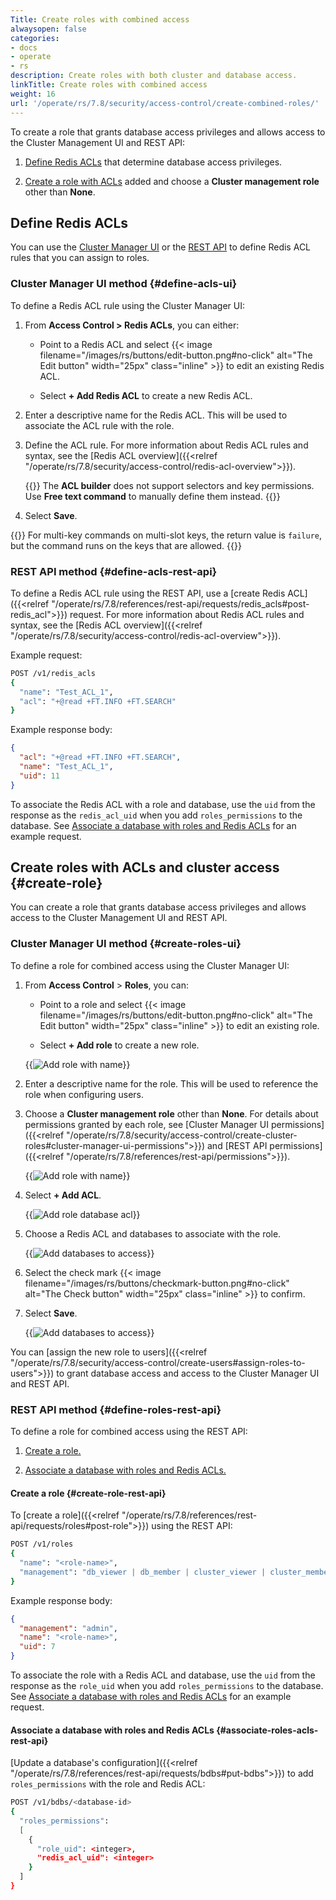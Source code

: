 ```yaml
---
Title: Create roles with combined access
alwaysopen: false
categories:
- docs
- operate
- rs
description: Create roles with both cluster and database access.
linkTitle: Create roles with combined access
weight: 16
url: '/operate/rs/7.8/security/access-control/create-combined-roles/'
---
```


To create a role that grants database access privileges and allows access to the Cluster Management UI and REST API:

1. [Define Redis ACLs](#define-redis-acls) that determine database access privileges.

1. [Create a role with ACLs](#create-role) added and choose a **Cluster management role** other than **None**.

## Define Redis ACLs

You can use the [Cluster Manager UI](#define-acls-ui) or the [REST API](#define-acls-rest-api) to define Redis ACL rules that you can assign to roles.

### Cluster Manager UI method {#define-acls-ui}

To define a Redis ACL rule using the Cluster Manager UI:

1. From **Access Control > Redis ACLs**, you can either:

    - Point to a Redis ACL and select {{< image filename="/images/rs/buttons/edit-button.png#no-click" alt="The Edit button" width="25px" class="inline" >}} to edit an existing Redis ACL.

    - Select **+ Add Redis ACL** to create a new Redis ACL.

1. Enter a descriptive name for the Redis ACL. This will be used to associate the ACL rule with the role.

1. Define the ACL rule. For more information about Redis ACL rules and syntax, see the [Redis ACL overview]({{<relref "/operate/rs/7.8/security/access-control/redis-acl-overview">}}).

    {{<note>}}
The **ACL builder** does not support selectors and key permissions. Use **Free text command** to manually define them instead.
    {{</note>}}

1. Select **Save**.

{{<note>}}
For multi-key commands on multi-slot keys, the return value is `failure`, but the command runs on the keys that are allowed.
{{</note>}}

### REST API method {#define-acls-rest-api}

To define a Redis ACL rule using the REST API, use a [create Redis ACL]({{<relref "/operate/rs/7.8/references/rest-api/requests/redis_acls#post-redis_acl">}}) request. For more information about Redis ACL rules and syntax, see the [Redis ACL overview]({{<relref "/operate/rs/7.8/security/access-control/redis-acl-overview">}}).

Example request:

```sh
POST /v1/redis_acls
{ 
  "name": "Test_ACL_1",
  "acl": "+@read +FT.INFO +FT.SEARCH"
}
```

Example response body:

```json
{ 
  "acl": "+@read +FT.INFO +FT.SEARCH",
  "name": "Test_ACL_1",
  "uid": 11
}
```

To associate the Redis ACL with a role and database, use the `uid` from the response as the `redis_acl_uid` when you add `roles_permissions` to the database. See [Associate a database with roles and Redis ACLs](#associate-roles-acls-rest-api) for an example request.

## Create roles with ACLs and cluster access {#create-role}

You can create a role that grants database access privileges and allows access to the Cluster Management UI and REST API.

### Cluster Manager UI method {#create-roles-ui}

To define a role for combined access using the Cluster Manager UI:

1. From **Access Control** > **Roles**, you can:

    - Point to a role and select {{< image filename="/images/rs/buttons/edit-button.png#no-click" alt="The Edit button" width="25px" class="inline" >}} to edit an existing role.

    - Select **+ Add role** to create a new role.

    {{<image filename="images/rs/access-control-role-panel.png" alt="Add role with name">}}

1. Enter a descriptive name for the role. This will be used to reference the role when configuring users.

1. Choose a **Cluster management role** other than **None**. For details about permissions granted by each role, see [Cluster Manager UI permissions]({{<relref "/operate/rs/7.8/security/access-control/create-cluster-roles#cluster-manager-ui-permissions">}}) and [REST API permissions]({{<relref "/operate/rs/7.8/references/rest-api/permissions">}}).

    {{<image filename="images/rs/screenshots/access-control/rbac-create-combined-role-select-cm-role.png" alt="Add role with name">}}
    
1. Select **+ Add ACL**.

    {{<image filename="images/rs/access-control-role-acl.png" alt="Add role database acl">}}

1.  Choose a Redis ACL and databases to associate with the role.

    {{<image filename="images/rs/screenshots/access-control/access-control-role-databases.png" alt="Add databases to access">}}

1. Select the check mark {{< image filename="/images/rs/buttons/checkmark-button.png#no-click" alt="The Check button" width="25px" class="inline" >}} to confirm.

1. Select **Save**.

    {{<image filename="images/rs/screenshots/access-control/rbac-save-combined-role.png" alt="Add databases to access">}}

You can [assign the new role to users]({{<relref "/operate/rs/7.8/security/access-control/create-users#assign-roles-to-users">}}) to grant database access and access to the Cluster Manager UI and REST API.

### REST API method {#define-roles-rest-api}

To define a role for combined access using the REST API:

1. [Create a role.](#create-role-rest-api)

1. [Associate a database with roles and Redis ACLs.](#associate-roles-acls-rest-api)

#### Create a role {#create-role-rest-api}

To [create a role]({{<relref "/operate/rs/7.8/references/rest-api/requests/roles#post-role">}}) using the REST API:

```sh
POST /v1/roles
{ 
  "name": "<role-name>",
  "management": "db_viewer | db_member | cluster_viewer | cluster_member | admin" 
}
```

Example response body:

```json
{ 
  "management": "admin",
  "name": "<role-name>",
  "uid": 7
}
```

To associate the role with a Redis ACL and database, use the `uid` from the response as the `role_uid` when you add `roles_permissions` to the database. See [Associate a database with roles and Redis ACLs](#associate-roles-acls-rest-api) for an example request.


#### Associate a database with roles and Redis ACLs {#associate-roles-acls-rest-api}

[Update a database's configuration]({{<relref "/operate/rs/7.8/references/rest-api/requests/bdbs#put-bdbs">}}) to add `roles_permissions` with the role and Redis ACL:

```sh
POST /v1/bdbs/<database-id>
{
  "roles_permissions":
  [
    {
      "role_uid": <integer>,
      "redis_acl_uid": <integer>
    }
  ]
}
```
